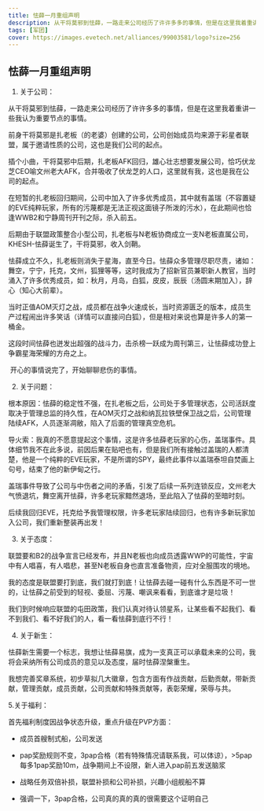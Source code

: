 ```yaml
---
title: 怯薛一月重组声明
description: 从干将莫邪到怯薛，一路走来公司经历了许许多多的事情，但是在这里我着重讲一些我认为重要节点的事情。
tags: [军团]
cover: https://images.evetech.net/alliances/99003581/logo?size=256
---
```

## 怯薛一月重组声明

1. 关于公司：

​    从干将莫邪到怯薛，一路走来公司经历了许许多多的事情，但是在这里我着重讲一些我认为重要节点的事情。

​    前身干将莫邪是扎老板（的老婆）创建的公司，公司创始成员均来源于彩星者联盟，属于邀请性质的公司，这也是我们公司的起点。

​    插个小曲，干将莫邪中后期，扎老板AFK回归，雄心壮志想要发展公司，恰巧伏龙芝CEO喻文州老大AFK，合并吸收了伏龙芝的人口，这里就有我，这也是我在公司的起点。

​    在短暂的扎老板回归期间，公司中加入了许多优秀成员，其中就有盖瑞（不容置疑的EVE纯粹玩家，所有的污蔑都是无法正视这面镜子所泼的污水），在此期间也恰逢WWB2和宁静周刊开刊之际，杀入前五。

​    后期由于联盟政策整合小型公司，扎老板与N老板协商成立一支N老板直属公司，KHESH-怯薛诞生了，干将莫邪，收入剑鞘。

​    怯薛成立不久，扎老板则消失于星海，直至今日。怯薛众多管理尽职尽责，诸如：舞空，宁宁，托克，文州，狐狸等等，这时我成为了招新官员兼职新人教官，当时涌入了许多优秀成员，如：秋月，月岛，白狐，皮皮，辰辰（汤圆末期加入），辞心（知心大前辈）。

​    当时正值AOM灭灯之战，成员都在战争火速成长，当时资源匮乏的版本，成员生产过程闹出许多笑话（详情可以直接问白狐），但是相对来说也算是许多人的第一桶金。

​    这段时间怯薛也迸发出超强的战斗力，击杀榜一跃成为周刊第三，让怯薛成功登上争霸星海荣耀的方舟之上。

​    开心的事情说完了，开始聊聊悲伤的事情。

2. 关于问题：

​    根本原因：怯薛的稳定性不强，在扎老板之后，公司处于多管理状态，公司活跃度取决于管理总监的持久性，在AOM灭灯之战和纳瓦拉铁壁保卫战之后，公司管理陆续AFK，人员逐渐凋敝，陷入了后面的管理真空危机。

​    导火索：我真的不愿意提起这个事情，这是许多怯薛老玩家的心伤，盖瑞事件。具体细节我不在此多说，前因后果在贴吧也有，但是我们所有接触过盖瑞的人都清楚，他是一个纯粹的EVE玩家，不是所谓的SPY，最终此事件以盖瑞泰坦自焚画上句号，结束了他的新伊甸之行。

​    盖瑞事件导致了公司与中伤者之间的矛盾，引发了后续一系列连锁反应，文州老大气愤退坑，舞空离开怯薛，许多老玩家黯然退场，至此陷入了怯薛的至暗时刻。

​    后续我回归EVE，托克给予我管理权限，许多老玩家陆续回归，也有许多新玩家加入公司，我们重新整装再出发！

3. 关于态度：

​    联盟要和B2的战争宣言已经发布，并且N老板也向成员透露WWP的可能性，宇宙中有人唱喜，有人唱悲，甚至N老板自身也直言准备物资，应对全服围攻的境地。

​    我的态度是联盟要打到底，我们就打到底！让怯薛去碰一碰有什么东西是不可一世的，让怯薛之前受到的轻视、委屈、污蔑、嘲讽来看看，到底谁才是垃圾！

​    我们到时候响应联盟的屯田政策，我们认真对待认领星系，让某些看不起我们、看不到我们、看不好我们的人，看一看怯薛到底行不行！

4. 关于新生：

​    怯薛新生需要一个标志，我想让怯薛易旗，成为一支真正可以承载未来的公司，我将会采纳所有公司成员的意见以及态度，届时怯薛涅槃重生。

我想完善奖章系统，初步草拟几大徽章，包含方面有作战贡献，后勤贡献，带新贡献，管理贡献，成员贡献，公司贡献和特殊贡献等，表彰荣耀，荣辱与共。

5.关于福利：

首先福利制度因战争状态升级，重点升级在PVP方面：

+   成员首艘制式船，公司发送

+   pap奖励规则不变，3pap合格（若有特殊情况请联系我，可以体谅），>5pap每多1pap奖励10m，战争期间上不设限，新人进入pap前五发送脑浆

+   战略任务双倍补损，联盟补损和公司补损，兴趣小组舰船不算

+   强调一下，3pap合格，公司真的真的真的很需要这个证明自己